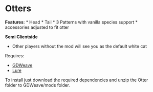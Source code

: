 #  Otters  

**Features:**
    * Head
    * Tail
    * 3 Patterns with vanilla species support
    * accessories adjusted to fit otter

**Semi Clientside**
* Other players without the mod will see you as the default white cat  


Requires:
   *   <a href="https://github.com/NotNite/GDWeave/tree/main">GDWeave</a>
   *   <a href="https://github.com/Sulayre/WebfishingLure">Lure</a>

To install just download the required dependencies and unzip the Otter folder to GDWeave/mods folder.
